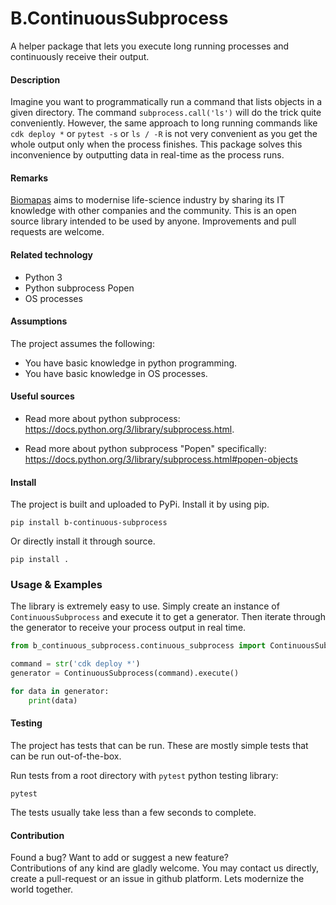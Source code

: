 # B.ContinuousSubprocess

A helper package that lets you execute long running processes
and continuously receive their output.

#### Description

Imagine you want to programmatically run a command that lists objects
in a given directory. The command `subprocess.call('ls')` will do the 
trick quite conveniently. However, the same approach to long running
commands like `cdk deploy *` or `pytest -s` or `ls / -R` is not very
convenient as you get the whole output only when the process finishes.
This package solves this inconvenience by outputting data in real-time
as the process runs.

#### Remarks

[Biomapas](https://biomapas.com) aims to modernise life-science 
industry by sharing its IT knowledge with other companies and 
the community. This is an open source library intended to be used 
by anyone. Improvements and pull requests are welcome.

#### Related technology

- Python 3
- Python subprocess Popen
- OS processes

#### Assumptions

The project assumes the following:

- You have basic knowledge in python programming.
- You have basic knowledge in OS processes.

#### Useful sources

- Read more about python subprocess:<br>
https://docs.python.org/3/library/subprocess.html.

- Read more about python subprocess "Popen" specifically:<br>
https://docs.python.org/3/library/subprocess.html#popen-objects

#### Install

The project is built and uploaded to PyPi. Install it by using pip.

```
pip install b-continuous-subprocess
```

Or directly install it through source.

```
pip install .
```

### Usage & Examples

The library is extremely easy to use. Simply create an instance of 
`ContinuousSubprocess` and execute it to get a generator. Then iterate
through the generator to receive your process output in real time.

```python
from b_continuous_subprocess.continuous_subprocess import ContinuousSubprocess

command = str('cdk deploy *')
generator = ContinuousSubprocess(command).execute()

for data in generator:
    print(data)
```

#### Testing

The project has tests that can be run. 
These are mostly simple tests that can be run out-of-the-box.

Run tests from a root directory with `pytest` python testing library:
```
pytest
```

The tests usually take less than a few seconds to complete.

#### Contribution

Found a bug? Want to add or suggest a new feature?<br>
Contributions of any kind are gladly welcome. You may contact us 
directly, create a pull-request or an issue in github platform.
Lets modernize the world together.